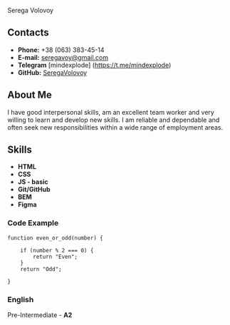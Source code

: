 Serega Volovoy
## Contacts
- **Phone:** +38 (063) 383-45-14
- **E-mail:** seregavoy@gmail.com
- **Telegram** [mindexplode] (https://t.me/mindexplode)
- **GitHub:** [SeregaVolovoy](https://github.com/SeregaVolovoy)
## About Me
I have good interpersonal skills, am an excellent team worker and very willing to learn and develop new skills.
I am reliable and dependable and often seek new responsibilities within a wide range of employment areas.
## Skills
- **HTML**
- **CSS**
- **JS - basic**
- **Git/GitHub**
- **BEM**
- **Figma**
### Code Example
```
function even_or_odd(number) {

    if (number % 2 === 0) {
        return "Even";
    }
    return "Odd";

}
```
### English
Pre-Intermediate - **A2**

